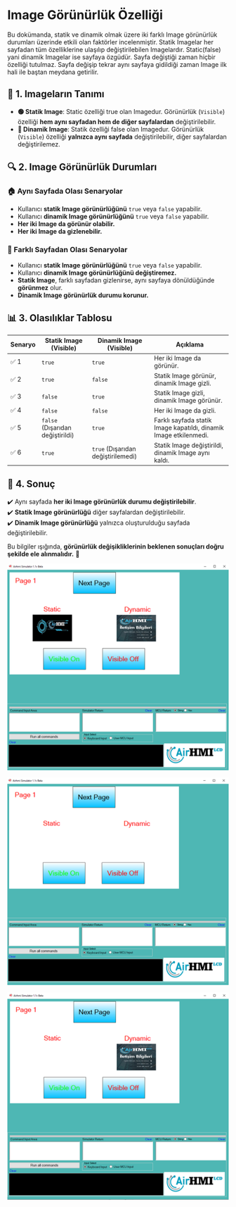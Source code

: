 # Image Görünürlük Özelliği

Bu dokümanda, statik ve dinamik olmak üzere iki farklı Image görünürlük durumları üzerinde etkili olan faktörler incelenmiştir.
Statik Imagelar her sayfadan tüm özelliklerine ulaşılıp değiştirilebilen Imagelardır. Static(false) yani dinamik Imagelar ise sayfaya özgüdür.
Sayfa değiştiği zaman hiçbir özelliği tutulmaz. Sayfa değişip tekrar aynı sayfaya gidildiği zaman Image ilk hali ile baştan meydana getirilir. 

## 📌 1. Imageların Tanımı
- **🟢 Statik Image**: Static özelliği true olan Imagedur. Görünürlük (`Visible`) özelliği **hem aynı sayfadan hem de diğer sayfalardan** değiştirilebilir.
- **🔵 Dinamik Image**: Statik özelliği false olan Imagedur. Görünürlük (`Visible`) özelliği **yalnızca aynı sayfada** değiştirilebilir, diğer sayfalardan değiştirilemez.

## 🔍 2. Image Görünürlük Durumları
### 🏠 Aynı Sayfada Olası Senaryolar
- Kullanıcı **statik Image görünürlüğünü** `true` veya `false` yapabilir.
- Kullanıcı **dinamik Image görünürlüğünü** `true` veya `false` yapabilir.
- **Her iki Image da görünür olabilir.**
- **Her iki Image da gizlenebilir.**

### 🔄 Farklı Sayfadan Olası Senaryolar
- Kullanıcı **statik Image görünürlüğünü** `true` veya `false` yapabilir.
- Kullanıcı **dinamik Image görünürlüğünü değiştiremez.**
- **Statik Image**, farklı sayfadan gizlenirse, aynı sayfaya dönüldüğünde **görünmez** olur.
- **Dinamik Image görünürlük durumu korunur.**

## 📊 3. Olasılıklar Tablosu

| Senaryo | Statik Image (Visible) | Dinamik Image (Visible) | Açıklama |
|---------|------------------------|------------------------|-----------|
| ✅ 1 | `true`  | `true`  | Her iki Image da görünür. |
| ✅ 2 | `true`  | `false` | Statik Image görünür, dinamik Image gizli. |
| ✅ 3 | `false` | `true`  | Statik Image gizli, dinamik Image görünür. |
| ✅ 4 | `false` | `false` | Her iki Image da gizli. |
| ✅ 5 | `false` (Dışarıdan değiştirildi) | `true` | Farklı sayfada statik Image kapatıldı, dinamik Image etkilenmedi. |
| ✅ 6 | `true`  | `true` (Dışarıdan değiştirilemedi) | Statik Image değiştirildi, dinamik Image aynı kaldı. |

## 🎯 4. Sonuç
✔️ Aynı sayfada **her iki Image görünürlük durumu değiştirilebilir**.  
✔️ **Statik Image görünürlüğü** diğer sayfalardan değiştirilebilir.  
✔️ **Dinamik Image görünürlüğü** yalnızca oluşturulduğu sayfada değiştirilebilir.  

Bu bilgiler ışığında, **görünürlük değişikliklerinin beklenen sonuçları doğru şekilde ele alınmalıdır.** 🚀

![Açıklama Metni](1.png)

![Açıklama Metni](2.png)

![Açıklama Metni](3.png)

